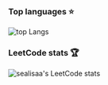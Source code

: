 ### Top languages ⭐

![top Langs](https://github-readme-stats.vercel.app/api/top-langs/?username=sealisaa&layout=compact)

### LeetCode stats 🏆

![sealisaa's LeetCode stats](https://leetcode-stats-six.vercel.app/api?username=sealisaa)
